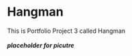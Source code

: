 # Hangman

This is Portfolio Project 3 called Hangman
<br>
<br>
***placeholder for picutre***

<br>
<br>